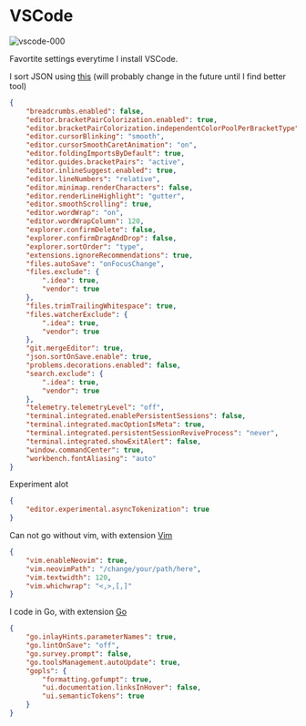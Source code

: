 # VSCode

![vscode-000](https://raw.githubusercontent.com/haunt98/posts-images/main/vscode-000.jxl)

Favortite settings everytime I install VSCode.

I sort JSON using [this](https://r37r0m0d3l.github.io/json_sort/) (will probably change in the future until I find
better tool)

```json
{
    "breadcrumbs.enabled": false,
    "editor.bracketPairColorization.enabled": true,
    "editor.bracketPairColorization.independentColorPoolPerBracketType": true,
    "editor.cursorBlinking": "smooth",
    "editor.cursorSmoothCaretAnimation": "on",
    "editor.foldingImportsByDefault": true,
    "editor.guides.bracketPairs": "active",
    "editor.inlineSuggest.enabled": true,
    "editor.lineNumbers": "relative",
    "editor.minimap.renderCharacters": false,
    "editor.renderLineHighlight": "gutter",
    "editor.smoothScrolling": true,
    "editor.wordWrap": "on",
    "editor.wordWrapColumn": 120,
    "explorer.confirmDelete": false,
    "explorer.confirmDragAndDrop": false,
    "explorer.sortOrder": "type",
    "extensions.ignoreRecommendations": true,
    "files.autoSave": "onFocusChange",
    "files.exclude": {
        ".idea": true,
        "vendor": true
    },
    "files.trimTrailingWhitespace": true,
    "files.watcherExclude": {
        ".idea": true,
        "vendor": true
    },
    "git.mergeEditor": true,
    "json.sortOnSave.enable": true,
    "problems.decorations.enabled": false,
    "search.exclude": {
        ".idea": true,
        "vendor": true
    },
    "telemetry.telemetryLevel": "off",
    "terminal.integrated.enablePersistentSessions": false,
    "terminal.integrated.macOptionIsMeta": true,
    "terminal.integrated.persistentSessionReviveProcess": "never",
    "terminal.integrated.showExitAlert": false,
    "window.commandCenter": true,
    "workbench.fontAliasing": "auto"
}
```

Experiment alot

```json
{
    "editor.experimental.asyncTokenization": true
}
```

Can not go without vim, with extension [Vim](https://marketplace.visualstudio.com/items?itemName=vscodevim.vim)

```json
{
    "vim.enableNeovim": true,
    "vim.neovimPath": "/change/your/path/here",
    "vim.textwidth": 120,
    "vim.whichwrap": "<,>,[,]"
}
```

I code in Go, with extension [Go](https://marketplace.visualstudio.com/items?itemName=golang.go)

```json
{
    "go.inlayHints.parameterNames": true,
    "go.lintOnSave": "off",
    "go.survey.prompt": false,
    "go.toolsManagement.autoUpdate": true,
    "gopls": {
        "formatting.gofumpt": true,
        "ui.documentation.linksInHover": false,
        "ui.semanticTokens": true
    }
}
```

